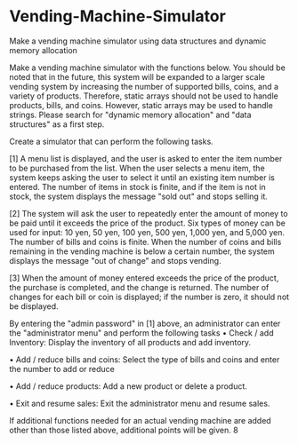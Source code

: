 # Vending-Machine-Simulator
Make a vending machine simulator using data structures and dynamic memory allocation

Make a vending machine simulator with the functions below.
You should be noted that in the future, this system will be expanded to a larger scale vending system by increasing the number of supported bills, coins, and a variety of products. Therefore, static arrays should not be used to handle products, bills, and coins. However, static arrays may be used to handle strings.
Please search for "dynamic memory allocation" and "data structures" as a first step.

Create a simulator that can perform the following tasks.

[1] A menu list is displayed, and the user is asked to enter the item number to be purchased from the list. When the user selects a menu item, the system keeps asking the user to select it until an existing item number is entered. The number of items in stock is finite, and if the item is not in stock, the system displays the message "sold out" and stops selling it.

[2] The system will ask the user to repeatedly enter the amount of money to be paid until it exceeds the price of the product. Six types of money can be used for input:
10 yen, 50 yen, 100 yen, 500 yen, 1,000 yen, and 5,000 yen.
The number of bills and coins is finite. When the number of coins and bills remaining in the vending machine is below a certain number, the system displays the message "out of change" and stops vending.

[3] When the amount of money entered exceeds the price of the product, the purchase is completed, and the change is returned. The number of changes for each bill or coin is displayed; if the number is zero, it should not be displayed.

By entering the "admin password" in [1] above, an administrator can enter the "administrator menu" and perform the following tasks
• Check / add Inventory: Display the inventory of all products and add inventory.

• Add / reduce bills and coins: Select the type of bills and coins and enter the number to add or reduce

• Add / reduce products: Add a new product or delete a product.

• Exit and resume sales: Exit the administrator menu and resume sales.

If additional functions needed for an actual vending machine are added other than those listed above, additional points will be given.
8
